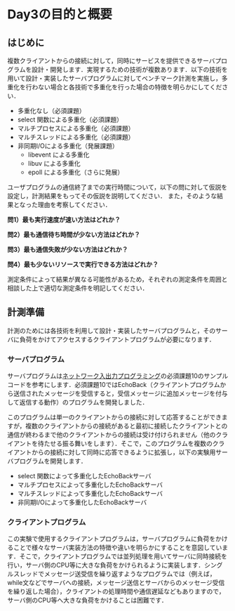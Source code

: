 # Day3の目的と概要

## はじめに

複数クライアントからの接続に対して，同時にサービスを提供できるサーバプログラムを設計・開発します．実現するための技術が複数あります．以下の技術を用いて設計・実装したサーバプログラムに対してベンチマーク計測を実施し，多重化を行わない場合と各技術で多重化を行った場合の特徴を明らかにしてください．

-   多重化なし（必須課題）
-   select 関数による多重化（必須課題）
-   マルチプロセスによる多重化（必須課題）
-   マルチスレッドによる多重化（必須課題）
-   非同期I/Oによる多重化（発展課題）
    -   libevent による多重化
    -   libuv による多重化
    -   epoll による多重化（さらに発展）

ユーザプログラムの通信終了までの実行時間について，以下の問に対して仮説を設定し，計測結果をもってその仮説を説明してください． また，そのような結果となった理由を考察してください．

**問1）最も実行速度が速い方法はどれか？**

**問2）最も通信待ち時間が少ない方法はどれか？**

**問3）最も通信失敗が少ない方法はどれか？**

**問4）最も少ないリソースで実行できる方法はどれか？**

測定条件によって結果が異なる可能性があるため，それぞれの測定条件を周囲と相談した上で適切な測定条件を明記してください．

## 計測準備

計測のためには各技術を利用して設計・実装したサーバプログラムと，そのサーバに負荷をかけてアクセスするクライアントプログラムが必要になります．

### サーバプログラム

サーバプログラムは[ネットワーク入出力プログラミング](../part1_2/network_IO_programming.md)の必須課題10のサンプルコードを参考にします．必須課題10ではEchoBack（クライアントプログラムから送信されたメッセージを受信すると，受信メッセージに追加メッセージを付与して返信する動作）のプログラムを開発しました．

このプログラムは単一のクライアントからの接続に対して応答することができますが，複数のクライアントからの接続があると最初に接続したクライアントとの通信が終わるまで他のクライアントからの接続は受け付けられません（他のクライアントを待たせる振る舞いをします）．そこで，このプログラムを複数のクライアントからの接続に対して同時に応答できるように拡張し，以下の実験用サーバプログラムを開発します．

-   select 関数によって多重化したEchoBackサーバ
-   マルチプロセスによって多重化したEchoBackサーバ
-   マルチスレッドによって多重化したEchoBackサーバ
-   非同期I/Oによって多重化したEchoBackサーバ

### クライアントプログラム

この実験で使用するクライアントプログラムは，サーバプログラムに負荷をかけることで様々なサーバ実装方法の特徴や違いを明らかにすることを意図しています．そこで，クライアントプログラムでは並列処理を用いてサーバに同時接続を行い，サーバ側のCPU等に大きな負荷をかけられるように実装します．シングルスレッドでメッセージ送受信を繰り返すようなプログラムでは（例えば，while文などでサーバへの接続，メッセージ送信とサーバからのメッセージ受信を繰り返した場合），クライアントの処理時間や通信遅延などもありますので，サーバ側のCPU等へ大きな負荷をかけることは困難です．
